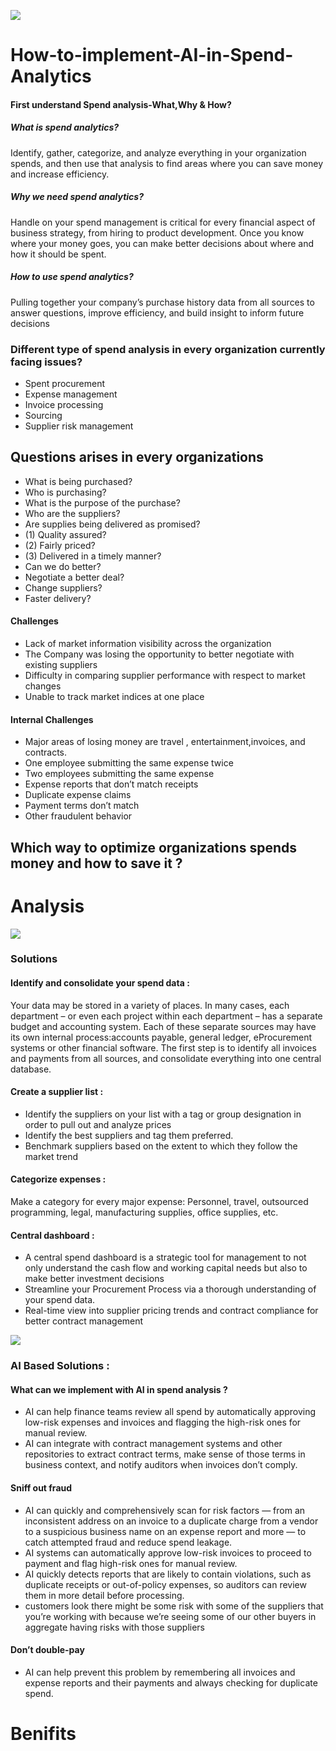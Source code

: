 ![](https://blog.360quadrants.com/wp-content/uploads/2019/12/AI-in-Fintech_Lending.jpg)
# How-to-implement-AI-in-Spend-Analytics
#### First understand Spend analysis-What,Why & How?
##### What is spend analytics?
Identify, gather, categorize, and analyze everything in your organization spends, and then use that analysis to find areas where you can save money and increase efficiency.
##### Why we need spend analytics?
Handle on your spend management is critical for every financial aspect of business strategy, from hiring to product development. Once you know where your money goes, you can make better decisions about where and how it should be spent.
##### How to use spend analytics?
Pulling together your company’s purchase history data from all sources to answer questions, improve efficiency, and build insight to inform future decisions

### Different type of spend analysis in every organization currently facing issues?
- Spent procurement
- Expense management
- Invoice processing
- Sourcing
- Supplier risk management

## Questions arises in every organizations
- What is being purchased?
- Who is purchasing?
- What is the purpose of the purchase?
- Who are the suppliers?
- Are supplies being delivered as promised?
- (1) Quality assured?
- (2) Fairly priced?
- (3) Delivered in a timely manner?
- Can we do better?
- Negotiate a better deal?
- Change suppliers?
- Faster delivery?

#### Challenges
- Lack of market information visibility across the organization 
- The Company was losing the opportunity to better negotiate with existing suppliers
- Difficulty in comparing supplier performance with respect to market changes
- Unable to track market indices at one place

#### Internal Challenges
- Major areas of losing money are travel , entertainment,invoices, and contracts.
- One employee submitting the same expense twice
- Two employees submitting the same expense
- Expense reports that don’t match receipts
- Duplicate expense claims
- Payment terms don’t match
- Other fraudulent behavior
## Which way to optimize organizations spends money and how to save it ?

# Analysis
![](https://simfoni.com/wp-content/uploads/2020/04/Copy-of-Spend-Analysis.jpg)

### Solutions
#### Identify and consolidate your spend data :
Your data may be stored in a variety of places. In many cases, each department – or even each project within each department – has a separate budget and accounting system. Each of these separate sources may have its own internal process:accounts payable, general ledger, eProcurement systems or other financial software. The first step is to identify all invoices and payments from all sources, and consolidate everything into one central database.
#### Create a supplier list :
- Identify the suppliers on your list with a tag or group designation in order to pull out and analyze prices
- Identify the best suppliers and tag them preferred.
- Benchmark suppliers based on the extent to which they follow the market trend
#### Categorize expenses :
Make a category for every major expense: Personnel, travel, outsourced programming, legal, manufacturing supplies, office supplies, etc.
#### Central dashboard :
- A central spend dashboard is a strategic tool for management to not only understand the cash flow and working capital needs but also to make better investment decisions
- Streamline your Procurement Process via a thorough understanding of your spend data.
- Real-time view into supplier pricing trends and contract compliance for better contract management

![](https://miro.medium.com/max/1000/0*JreycnqvHkt508gR.jpg)

### AI Based Solutions :
#### What can we implement with AI in spend analysis ?
- AI can help finance teams review all spend by automatically approving low-risk expenses and invoices and flagging the high-risk ones for manual review.
- AI can integrate with contract management systems and other repositories to extract contract terms, make sense of those terms in business context, and notify auditors when invoices don’t comply.
#### Sniff out fraud
- AI can quickly and comprehensively scan for risk factors — from an inconsistent address on an invoice to a duplicate charge from a vendor to a suspicious business name on an expense report and more — to catch attempted fraud and reduce spend leakage.
-  AI systems can automatically approve low-risk invoices to proceed to payment and flag high-risk ones for manual review.
-  AI quickly detects reports that are likely to contain violations, such as duplicate receipts or out-of-policy expenses, so auditors can review them in more detail before processing.
- customers look there might be some risk with some of the suppliers that you’re working with because  we’re seeing some of our other buyers in aggregate having risks with those suppliers
#### Don’t double-pay
- AI can help prevent this problem by remembering all invoices and expense reports and their payments and always checking for duplicate spend.

# Benifits
